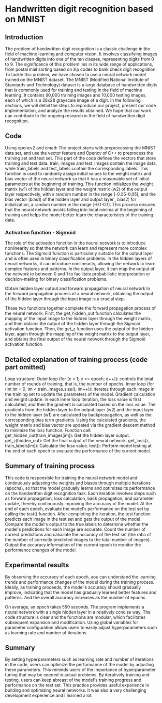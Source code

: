 # Handwritten digit recognition based on MNIST

## Introduction
The problem of handwritten digit recognition is a classic challenge in the field of machine learning and computer vision. It involves classifying images of handwritten digits into one of the ten classes, representing digits from 0 to 9. The significance of this problem lies in its wide range of applications, from postal mail sorting based on zip codes to bank check digit recognition.
To tackle this problem, we have chosen to use a neural network model trained on the MNIST dataset. The MNIST (Modified National Institute of Standards and Technology) dataset is a large database of handwritten digits that is commonly used for training and testing in the field of machine learning. It contains 60,000 training images and 10,000 testing images, each of which is a 28x28 grayscale image of a digit.
In the following sections, we will detail the steps to reproduce our project, present our code implementation, and analyze the results obtained. We hope that our work can contribute to the ongoing research in the field of handwritten digit recognition.

## Code
Using opencv2 and cmath
The project starts with preprocessing the MNIST data set, and use the vector feature and Opencv of C++ to preprocess the training set and test set.
This part of the code defines the vectors that store training and test data. train_images and test_images contain the image data, while train_labels and test_labels contain the corresponding labels.
This function is used to randomly assign initial values to the weight matrix and bias vector of the neural network so that it has a reasonable set of initial parameters at the beginning of training. This function initializes the weight matrix (w1) of the hidden layer and the weight matrix (w2) of the output layer respectively, with a random number in the range [-0.05-0.05], and the bias vector (bias1) of the hidden layer and output layer , bias2) for initialization, a random number in the range [-0.1-0.1]. This process ensures that the neural network avoids falling into local minima at the beginning of training and helps the model better learn the characteristics of the training data.

### Activation function - Sigmoid
 
The role of the activation function in the neural network is to introduce nonlinearity so that the network can learn and represent more complex functions. The Sigmoid function is particularly suitable for the output layer and is often used in binary classification problems. In the hidden layers of neural networks, it can introduce nonlinearity, allowing the network to learn complex features and patterns. In the output layer, it can map the output of the network to between 0 and 1 to facilitate probabilistic interpretation or decision-making for binary classification problems.

Obtain hidden layer output and forward propagation of neural network
In the forward propagation process of a neural network, obtaining the output of the hidden layer through the input image is a crucial step.

These two functions together complete the forward propagation process of the neural network. First, the get_hidden_out function calculates the mapping of the input image to the hidden layer through the weight matrix, and then obtains the output of the hidden layer through the Sigmoid activation function. Then, the get_z function uses the output of the hidden layer, again through the mapping of the weight matrix to the output layer, and obtains the final output of the neural network through the Sigmoid activation function.

## Detailed explanation of training process (code part omitted)
Loop structure:
Outer loop (for (e = 1; e <= epoch; e++)): controls the total number of rounds of training, that is, the number of epochs.
Inner loop (for (int im = 0; im < train_images.size(); im++)): Iterates through each image in the training set to update the parameters of the model.
Gradient calculation and weight update:
In each inner loop iteration, the loss value is first calculated, and then the gradient is calculated based on the loss value.
The gradients from the hidden layer to the output layer (w2) and the input layer to the hidden layer (w1) are calculated by backpropagation, as well as the corresponding bias term gradients.
Using the calculated gradients, the weight matrix and bias vector are updated via the gradient descent method to minimize the loss function.
Function call:
get_hidden_out(train_images[im]): Get the hidden layer output.
get_z(hidden_out): Get the final output of the neural network.
get_loss(z, train_labels[im]): Calculate the loss value.
test(): Perform model testing at the end of each epoch to evaluate the performance of the current model.

## Summary of training process
This code is responsible for training the neural network model and continuously adjusting the weights and biases through multiple iterations (epochs), so that the model gradually learns and optimizes its performance on the handwritten digit recognition task. Each iteration involves steps such as forward propagation, loss calculation, back propagation, and parameter update, thereby continuously improving the accuracy of the model. At the end of each epoch, evaluate the model's performance on the test set by calling the test() function.
After completing the iteration, the test function predicts each image in the test set and gets the output of the model. Compare the model's output to the true labels to determine whether the model's predictions for each image are accurate. Count the number of correct predictions and calculate the accuracy of the test set (the ratio of the number of correctly predicted images to the total number of images). Output the accuracy information of the current epoch to monitor the performance changes of the model.

## Experimental results
By observing the accuracy of each epoch, you can understand the learning trends and performance changes of the model during the training process. Ideally, as training proceeds, the model's accuracy should gradually improve, indicating that the model has gradually learned better features and patterns. And the overall accuracy increases as the number of epochs.

On average, an epoch takes 550 seconds. The program implements a neural network with a single hidden layer in a relatively concise way. The code structure is clear and the functions are modular, which facilitates subsequent expansion and modification. Using global variables for parameter configuration allows users to easily adjust hyperparameters such as learning rate and number of iterations.

## Summary
By setting hyperparameters such as learning rate and number of iterations in the code, users can optimize the performance of the model by adjusting these parameters. This reminds users of the importance of hyperparameter tuning that may be needed in actual problems. By iteratively training and testing, users can keep abreast of the model's training progress and performance on the test set. This practice provides useful experience in building and optimizing neural networks. It was also a very challenging development experience and I learned a lot.

